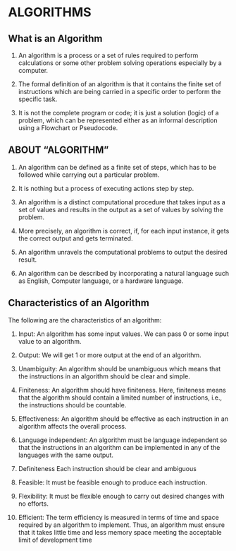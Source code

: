 # ALGORITHMS

## What is an Algorithm
1. An algorithm is a process or a set of rules required to perform calculations or some
other problem solving operations especially by a computer.

2. The formal definition of an algorithm is that it contains the finite set of instructions
which are being carried in a specific order to perform the specific task.

3. It is not the complete program or code; it is just a solution (logic) of a problem, which
can be represented either as an informal description using a Flowchart or
Pseudocode.

## ABOUT “ALGORITHM”
1. An algorithm can be defined as a finite set of steps, which has to be followed while carrying out a
particular problem.

2. It is nothing but a process of executing actions step by step.

3. An algorithm is a distinct computational procedure that takes input as a set of values and results
in the output as a set of values by solving the problem.

4. More precisely, an algorithm is correct, if, for each input instance, it gets the correct output and
gets terminated.

5. An algorithm unravels the computational problems to output the desired result.

6. An algorithm can be described by incorporating a natural language such as English, Computer
language, or a hardware language.

## Characteristics of an Algorithm 
The following are the characteristics of an algorithm:

1. Input: An algorithm has some input values. We can pass 0 or some input value to an
algorithm.

2. Output: We will get 1 or more output at the end of an algorithm.

3. Unambiguity: An algorithm should be unambiguous which means that the
instructions in an algorithm should be clear and simple.

4. Finiteness: An algorithm should have finiteness. Here, finiteness means that the
algorithm should contain a limited number of instructions, i.e., the instructions
should be countable.

5. Effectiveness: An algorithm should be effective as each instruction in an algorithm
affects the overall process.

6. Language independent: An algorithm must be language independent so that the
instructions in an algorithm can be implemented in any of the languages with the
same output.

7. Definiteness Each instruction should be clear and ambiguous

8. Feasible: It must be feasible enough to produce each instruction.

9. Flexibility: It must be flexible enough to carry out desired changes with no efforts.

10. Efficient: The term efficiency is measured in terms of time and space required by an
algorithm to implement. Thus, an algorithm must ensure that it takes little time and
less memory space meeting the acceptable limit of development time
